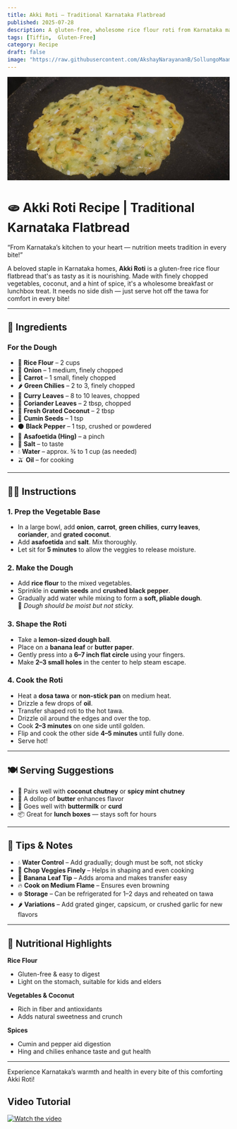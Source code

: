 ```yaml
---
title: Akki Roti – Traditional Karnataka Flatbread  
published: 2025-07-28  
description: A gluten-free, wholesome rice flour roti from Karnataka made with fresh veggies and spices. A delicious, healthy flatbread that's perfect for any meal!  
tags: [Tiffin,  Gluten-Free]  
category: Recipe  
draft: false  
image: "https://raw.githubusercontent.com/AkshayNarayananB/SollungoMaami/master/images/akki roti.jpg" 
---
```

![Akki Roti](https://raw.githubusercontent.com/AkshayNarayananB/SollungoMaami/master/images/akki%20roti.jpg)

# 🫓 Akki Roti Recipe | Traditional Karnataka Flatbread

“From Karnataka’s kitchen to your heart — nutrition meets tradition in every bite!”

A beloved staple in Karnataka homes, **Akki Roti** is a gluten-free rice flour flatbread that's as tasty as it is nourishing. Made with finely chopped vegetables, coconut, and a hint of spice, it's a wholesome breakfast or lunchbox treat. It needs no side dish — just serve hot off the tawa for comfort in every bite!

---

## 🛒 Ingredients

### For the Dough

- 🍚 **Rice Flour** – 2 cups  
- 🧅 **Onion** – 1 medium, finely chopped  
- 🥕 **Carrot** – 1 small, finely chopped  
- 🌶️ **Green Chilies** – 2 to 3, finely chopped  
- 🌿 **Curry Leaves** – 8 to 10 leaves, chopped  
- 🌱 **Coriander Leaves** – 2 tbsp, chopped  
- 🥥 **Fresh Grated Coconut** – 2 tbsp  
- 🌰 **Cumin Seeds** – 1 tsp  
- ⚫ **Black Pepper** – 1 tsp, crushed or powdered  
- 🌟 **Asafoetida (Hing)** – a pinch  
- 🧂 **Salt** – to taste  
- 💧 **Water** – approx. ¾ to 1 cup (as needed)  
- 🫒 **Oil** – for cooking

---

## 👩‍🍳 Instructions

### 1. Prep the Vegetable Base
- In a large bowl, add **onion**, **carrot**, **green chilies**, **curry leaves**, **coriander**, and **grated coconut**.  
- Add **asafoetida** and **salt**. Mix thoroughly.  
- Let sit for **5 minutes** to allow the veggies to release moisture.

### 2. Make the Dough
- Add **rice flour** to the mixed vegetables.  
- Sprinkle in **cumin seeds** and **crushed black pepper**.  
- Gradually add water while mixing to form a **soft, pliable dough**.  
  🔸 *Dough should be moist but not sticky.*

### 3. Shape the Roti
- Take a **lemon-sized dough ball**.  
- Place on a **banana leaf** or **butter paper**.  
- Gently press into a **6–7 inch flat circle** using your fingers.  
- Make **2–3 small holes** in the center to help steam escape.

### 4. Cook the Roti
- Heat a **dosa tawa** or **non-stick pan** on medium heat.  
- Drizzle a few drops of **oil**.  
- Transfer shaped roti to the hot tawa.  
- Drizzle oil around the edges and over the top.  
- Cook **2–3 minutes** on one side until golden.  
- Flip and cook the other side **4–5 minutes** until fully done.  
- Serve hot!

---

## 🍽️ Serving Suggestions

- 🥥 Pairs well with **coconut chutney** or **spicy mint chutney**  
- 🧈 A dollop of **butter** enhances flavor  
- 🥛 Goes well with **buttermilk** or **curd**  
- 📦 Great for **lunch boxes** — stays soft for hours

---

## 🌟 Tips & Notes

- 💧 **Water Control** – Add gradually; dough must be soft, not sticky  
- 🔪 **Chop Veggies Finely** – Helps in shaping and even cooking  
- 🍃 **Banana Leaf Tip** – Adds aroma and makes transfer easy  
- 🔥 **Cook on Medium Flame** – Ensures even browning  
- ❄️ **Storage** – Can be refrigerated for 1–2 days and reheated on tawa  
- 🌶️ **Variations** – Add grated ginger, capsicum, or crushed garlic for new flavors

---

## 🥦 Nutritional Highlights

**Rice Flour**  
- Gluten-free & easy to digest  
- Light on the stomach, suitable for kids and elders

**Vegetables & Coconut**  
- Rich in fiber and antioxidants  
- Adds natural sweetness and crunch

**Spices**  
- Cumin and pepper aid digestion  
- Hing and chilies enhance taste and gut health

---

Experience Karnataka’s warmth and health in every bite of this comforting Akki Roti!


## Video Tutorial

[![Watch the video](https://img.youtube.com/vi/VIDEO_ID/0.jpg)](https://youtu.be/nG-KKRlODqA?si=5KHt-vybFps-HgOT)


